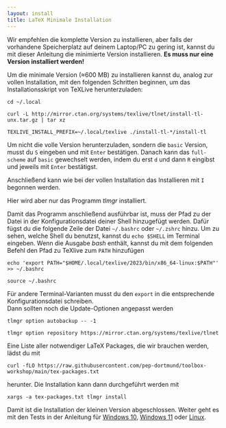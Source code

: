 ```yaml
---
layout: install
title: LaTeX Minimale Installation
---
```


Wir empfehlen die komplette Version zu installieren, aber falls der vorhandene Speicherplatz auf deinem Laptop/PC zu gering ist, kannst du mit dieser Anleitung die minimierte Version installieren.
**Es muss nur eine Version installiert werden!**

Um die minimale Version (≈600 MB) zu installieren kannst du, analog zur vollen Installation, mit den folgenden Schritten beginnen, um das Installationsskript von TeXLive herunterzuladen:
```
cd ~/.local
```
```
curl -L http://mirror.ctan.org/systems/texlive/tlnet/install-tl-unx.tar.gz | tar xz
```
```
TEXLIVE_INSTALL_PREFIX=~/.local/texlive ./install-tl-*/install-tl
```
Um nicht die volle Version herunterzuladen, sondern die `basic` Version, musst du `S` eingeben und mit `Enter` bestätigen.
Danach kann das `full-scheme` auf `basic` gewechselt werden, indem du erst `d` und dann `R` eingibst und jeweils mit `Enter` bestätigst.

Anschließend kann wie bei der vollen Installation das Installieren mit `I` begonnen werden.

Hier wird aber nur das Programm _tlmgr_ installiert.

Damit das Programm anschließend ausführbar ist, muss der Pfad zu der Datei in der Konfigurationsdatei deiner Shell hinzugefügt werden.
Dafür fügst du die folgende Zeile der Datei `~/.bashrc` oder `~/.zshrc` hinzu.
Um zu sehen, welche Shell du benutzst, kannst du `echo $SHELL` im Terminal eingeben.
Wenn die Ausgabe _bash_ enthält, kannst du mit dem folgenden Befehl den Pfad zu TeXlive zum `PATH` hinzufügen
```
echo 'export PATH="$HOME/.local/texlive/2023/bin/x86_64-linux:$PATH"' >> ~/.bashrc
```
```
source ~/.bashrc
```
Für andere Terminal-Varianten musst du den `export` in die entsprechende Konfigurationsdatei schreiben.  
Dann sollten noch die Update-Optionen angepasst werden
```
tlmgr option autobackup -- -1
```
```
tlmgr option repository https://mirror.ctan.org/systems/texlive/tlnet
```

Eine Liste aller notwendiger LaTeX Packages, die wir brauchen werden, lädst du mit
```
curl -fLO https://raw.githubusercontent.com/pep-dortmund/toolbox-workshop/main/tex-packages.txt
```
herunter.
Die Installation kann dann durchgeführt werden mit
```
xargs -a tex-packages.txt tlmgr install
```
Damit ist die Installation der kleinen Version abgeschlossen.
Weiter geht es mit den Tests in der Anleitung für [Windows 10](/install/windows-10.html#test), [Windows 11](/install/windows-11.html#test) oder [Linux](/install/linux.html#test).
